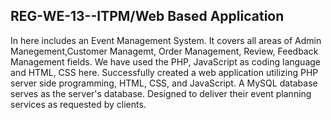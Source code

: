 ## REG-WE-13--ITPM/Web Based Application

In here includes an Event Management System. 
It covers all areas of Admin Manegement,Customer Managemt, Order Management, Review, Feedback Management fields. 
We have used the PHP, JavaScript as coding language and HTML, CSS here. 
Successfully created a web application utilizing PHP server side programming, HTML, CSS, and JavaScript. A MySQL database serves
as the server's database. Designed to deliver their event planning services as requested by clients.
